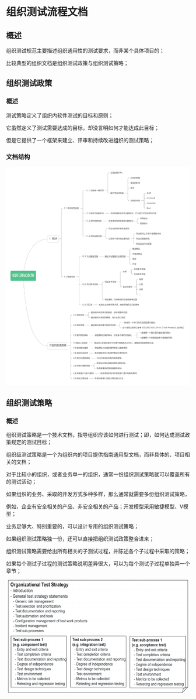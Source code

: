 # 组织测试流程文档

## 概述

组织测试规范主要描述组织通用性的测试要求，而非某个具体项目的；

比较典型的组织文档是组织测试政策与组织测试策略；

## 组织测试政策

### 概述

测试策略定义了组织内软件测试的目标和原则；

它虽然定义了测试需要达成的目标，却没言明如何才能达成此目标；

但是它提供了一个框架来建立、评审和持续改进组织的测试策略；

### 文档结构

![](../../../../.gitbook/assets/zu-zhi-ce-shi-zheng-ce-.png)



## 组织测试策略

### 概述

组织测试策略是一个技术文档，指导组织应该如何进行测试；即，如何达成测试政策规定的测试目标；

组织级测试策略是一个为组织内的项目提供指南通用型文档，而非具体的、项目相关的文档；



对于比较小的组织，或者业务单一的组织，通常一份组织测试策略就可以覆盖所有的测试活动；

如果组织的业务、采取的开发方式多种多样，那么通常就需要多份组织测试策略，

例如，企业有安全相关的产品、非安全相关的产品；开发模型采用敏捷模型、V模型；

业务足够大、特别重要的，可以设计专用的组织测试策略；

如果组织测试策略独一份，还可以直接把组织测试政策整合进来；



组织测试策略需要给出所有相关的子测试过程，并陈述各个子过程中采取的策略；

如果每个测试子过程的测试策略说明差异很大，可以为每个测试子过程单独弄一个章节；

![&#x7EC4;&#x7EC7;&#x6D4B;&#x8BD5;&#x7B56;&#x7565;&#x793A;&#x4F8B;](../../../../.gitbook/assets/image%20%28102%29.png)





